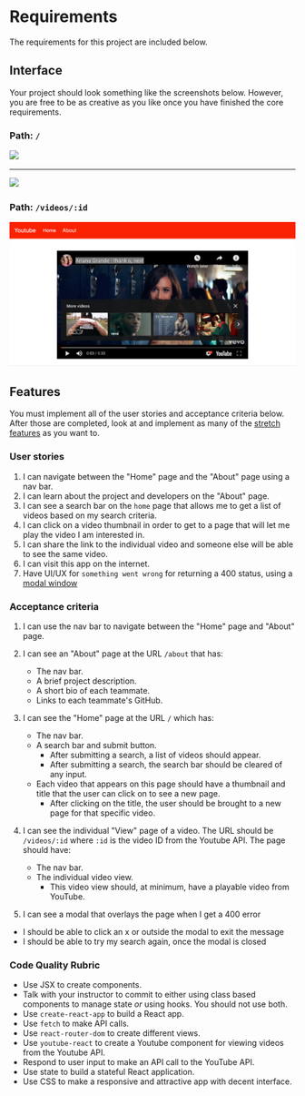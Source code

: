 # Requirements

The requirements for this project are included below.

## Interface

Your project should look something like the screenshots below. However, you are free to be as creative as you like once you have finished the core requirements.

### Path: `/`

![](../assets/home-1.png)

<hr />

![](../assets/home-2.png)

### Path: `/videos/:id`

![](../assets/video_only.png)

## Features

You must implement all of the user stories and acceptance criteria below. After those are completed, look at and implement as many of the [stretch features](./stretch-features.md) as you want to.

### User stories

1. I can navigate between the "Home" page and the "About" page using a nav bar.
1. I can learn about the project and developers on the "About" page.
1. I can see a search bar on the `home` page that allows me to get a list of videos based on my search criteria.
1. I can click on a video thumbnail in order to get to a page that will let me play the video I am interested in.
1. I can share the link to the individual video and someone else will be able to see the same video.
1. I can visit this app on the internet.
1. Have UI/UX for `something went wrong` for returning a 400 status, using a [modal window](https://blog.hubspot.com/website/modal-web-design)

### Acceptance criteria

1. I can use the nav bar to navigate between the "Home" page and "About" page.
1. I can see an "About" page at the URL `/about` that has:

   - The nav bar.
   - A brief project description.
   - A short bio of each teammate.
   - Links to each teammate's GitHub.

1. I can see the "Home" page at the URL `/` which has:

   - The nav bar.
   - A search bar and submit button.
     - After submitting a search, a list of videos should appear.
     - After submitting a search, the search bar should be cleared of any input.
   - Each video that appears on this page should have a thumbnail and title that the user can click on to see a new page.
     - After clicking on the title, the user should be brought to a new page for that specific video.

1. I can see the individual "View" page of a video. The URL should be `/videos/:id` where `:id` is the video ID from the Youtube API. The page should have:

   - The nav bar.
   - The individual video view.
     - This video view should, at minimum, have a playable video from YouTube.

1. I can see a modal that overlays the page when I get a 400 error

- I should be able to click an x or outside the modal to exit the message
- I should be able to try my search again, once the modal is closed

### Code Quality Rubric

- Use JSX to create components.
- Talk with your instructor to commit to either using class based components to manage state _or_ using hooks. You should not use both.
- Use `create-react-app` to build a React app.
- Use `fetch` to make API calls.
- Use `react-router-dom` to create different views.
- Use `youtube-react` to create a Youtube component for viewing videos from the Youtube API.
- Respond to user input to make an API call to the YouTube API.
- Use state to build a stateful React application.
- Use CSS to make a responsive and attractive app with decent interface.
